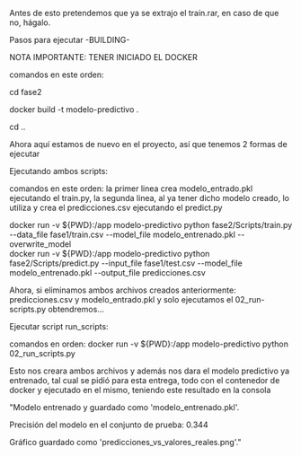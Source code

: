 Antes de esto pretendemos que ya se extrajo el train.rar, en caso de que no, hágalo. 




Pasos para ejecutar -BUILDING- 

NOTA IMPORTANTE: TENER INICIADO EL DOCKER

comandos en este orden: 

cd fase2

docker build -t modelo-predictivo .

cd ..



Ahora aquí estamos de nuevo en el proyecto, así que tenemos 2 formas de ejecutar

Ejecutando ambos scripts:

comandos en este orden: la primer linea crea modelo_entrado.pkl ejecutando el train.py, la segunda linea, al ya tener dicho modelo creado, lo utiliza y crea el predicciones.csv ejecutando el predict.py

docker run -v ${PWD}:/app modelo-predictivo python fase2/Scripts/train.py --data_file fase1/train.csv --model_file modelo_entrenado.pkl --overwrite_model  
docker run -v ${PWD}:/app modelo-predictivo python fase2/Scripts/predict.py --input_file fase1/test.csv --model_file modelo_entrenado.pkl --output_file predicciones.csv




Ahora, si eliminamos ambos archivos creados anteriormente: predicciones.csv y modelo_entrado.pkl y solo ejecutamos el 02_run-scripts.py obtendremos...

Ejecutar script run_scripts:


comandos en orden:
docker run -v ${PWD}:/app modelo-predictivo python 02_run_scripts.py

Esto nos creara ambos archivos y además nos dara el modelo predictivo ya entrenado, tal cual se pidió para esta entrega, todo con el contenedor de docker y ejecutado en el mismo, teniendo este resultado en la consola 

"Modelo entrenado y guardado como 'modelo_entrenado.pkl'.


Precisión del modelo en el conjunto de prueba: 0.344


Gráfico guardado como 'predicciones_vs_valores_reales.png'."
